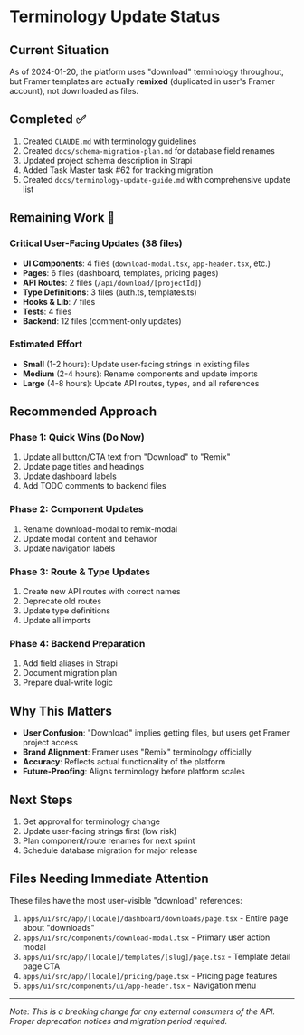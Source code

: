 # Terminology Update Status

## Current Situation

As of 2024-01-20, the platform uses "download" terminology throughout, but Framer templates are actually **remixed** (duplicated in user's Framer account), not downloaded as files.

## Completed ✅

1. Created `CLAUDE.md` with terminology guidelines
2. Created `docs/schema-migration-plan.md` for database field renames
3. Updated project schema description in Strapi
4. Added Task Master task #62 for tracking migration
5. Created `docs/terminology-update-guide.md` with comprehensive update list

## Remaining Work 🚧

### Critical User-Facing Updates (38 files)

- **UI Components**: 4 files (`download-modal.tsx`, `app-header.tsx`, etc.)
- **Pages**: 6 files (dashboard, templates, pricing pages)
- **API Routes**: 2 files (`/api/download/[projectId]`)
- **Type Definitions**: 3 files (auth.ts, templates.ts)
- **Hooks & Lib**: 7 files
- **Tests**: 4 files
- **Backend**: 12 files (comment-only updates)

### Estimated Effort

- **Small** (1-2 hours): Update user-facing strings in existing files
- **Medium** (2-4 hours): Rename components and update imports
- **Large** (4-8 hours): Update API routes, types, and all references

## Recommended Approach

### Phase 1: Quick Wins (Do Now)

1. Update all button/CTA text from "Download" to "Remix"
2. Update page titles and headings
3. Update dashboard labels
4. Add TODO comments to backend files

### Phase 2: Component Updates

1. Rename download-modal to remix-modal
2. Update modal content and behavior
3. Update navigation labels

### Phase 3: Route & Type Updates

1. Create new API routes with correct names
2. Deprecate old routes
3. Update type definitions
4. Update all imports

### Phase 4: Backend Preparation

1. Add field aliases in Strapi
2. Document migration plan
3. Prepare dual-write logic

## Why This Matters

- **User Confusion**: "Download" implies getting files, but users get Framer project access
- **Brand Alignment**: Framer uses "Remix" terminology officially
- **Accuracy**: Reflects actual functionality of the platform
- **Future-Proofing**: Aligns terminology before platform scales

## Next Steps

1. Get approval for terminology change
2. Update user-facing strings first (low risk)
3. Plan component/route renames for next sprint
4. Schedule database migration for major release

## Files Needing Immediate Attention

These files have the most user-visible "download" references:

1. `apps/ui/src/app/[locale]/dashboard/downloads/page.tsx` - Entire page about "downloads"
2. `apps/ui/src/components/download-modal.tsx` - Primary user action modal
3. `apps/ui/src/app/[locale]/templates/[slug]/page.tsx` - Template detail page CTA
4. `apps/ui/src/app/[locale]/pricing/page.tsx` - Pricing page features
5. `apps/ui/src/components/ui/app-header.tsx` - Navigation menu

---

_Note: This is a breaking change for any external consumers of the API. Proper deprecation notices and migration period required._
